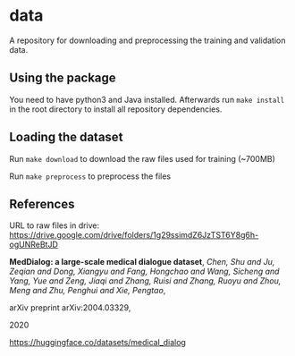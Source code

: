 # data
A repository for downloading and preprocessing the training and validation data.

## Using the package
You need to have python3 and Java installed.
Afterwards run `make install` in the root directory to install all repository dependencies.

## Loading the dataset
Run `make download` to download the raw files used for training (~700MB)

Run `make preprocess` to preprocess the files

## References
URL to raw files in drive: https://drive.google.com/drive/folders/1g29ssimdZ6JzTST6Y8g6h-ogUNReBtJD


**MedDialog: a large-scale medical dialogue dataset**,
*Chen, Shu and Ju, Zeqian and Dong, Xiangyu and Fang, Hongchao and Wang, Sicheng and Yang, Yue and Zeng, Jiaqi and Zhang, Ruisi and Zhang, Ruoyu and Zhou, Meng and Zhu, Penghui and Xie, Pengtao*,

arXiv preprint arXiv:2004.03329,

2020

https://huggingface.co/datasets/medical_dialog
